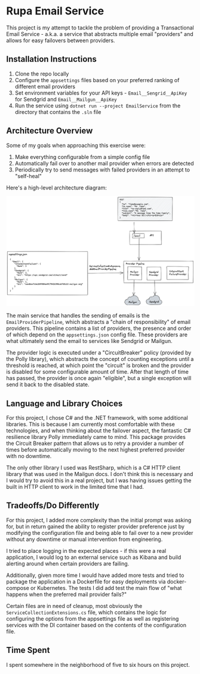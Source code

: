 # Rupa Email Service

This project is my attempt to tackle the problem of providing a Transactional Email Service - a.k.a. a service that abstracts multiple email "providers" and allows for easy failovers between providers.

## Installation Instructions

1. Clone the repo locally
2. Configure the `appsettings` files based on your preferred ranking of different email providers
3. Set environment variables for your API keys - `Email__Sengrid__ApiKey` for Sendgrid and `Email__Mailgun__ApiKey`
4. Run the service using `dotnet run --project EmailService` from the directory that contains the `.sln` file

## Architecture Overview

Some of my goals when approaching this exercise were:
1. Make everything configurable from a simple config file
2. Automatically fail over to another mail provider when errors are detected
3. Periodically try to send messages with failed providers in an attempt to "self-heal"

Here's a high-level architecture diagram:

![high level architecture](docs/emailservicearchitecture.png)

The main service that handles the sending of emails is the `EmailProviderPipeline`, which abstracts a "chain of responsibility" of email providers. This pipeline contains a list of providers, the presence and order of which depend on the `appsettings.json` config file. These providers are what ultimately send the email to services like Sendgrid or Mailgun.

The provider logic is executed under a "CircuitBreaker" policy (provided by the Polly library), which abstracts the concept of counting exceptions until a threshold is reached, at which point the "circuit" is broken and the provider is disabled for some configurable amount of time. After that length of time has passed, the provider is once again "eligible", but a single exception will send it back to the disabled state.

## Language and Library Choices

For this project, I chose C# and the .NET framework, with some additional libraries. This is because I am currently most comfortable with these technologies, and when thinking about the failover aspect, the fantastic C# resilience library Polly immediately came to mind. This package provides the Circuit Breaker pattern that allows us to retry a provider a number of times before automatically moving to the next highest preferred provider with no downtime.

The only other library I used was RestSharp, which is a C# HTTP client library that was used in the Mailgun docs. I don't think this is necessary and I would try to avoid this in a real project, but I was having issues getting the built in HTTP client to work in the limited time that I had.

## Tradeoffs/Do Differently

For this project, I added more complexity than the initial prompt was asking for, but in return gained the ability to register provider preference just by modifying the configuration file and being able to fail over to a new provider without any downtime or manual intervention from engineering.

I tried to place logging in the expected places - if this were a real application, I would log to an external service such as Kibana and build alerting around when certain providers are failing.

Additionally, given more time I would have added more tests and tried to package the application in a Dockerfile for easy deployments via docker-compose or Kubernetes. The tests I did add test the main flow of "what happens when the preferred mail provider fails?"

Certain files are in need of cleanup, most obviously the `ServiceCollectionExtensions.cs` file, which contains the logic for configuring the options from the appsettings file as well as registering services with the DI container based on the contents of the configuration file.

## Time Spent

I spent somewhere in the neighborhood of five to six hours on this project.
